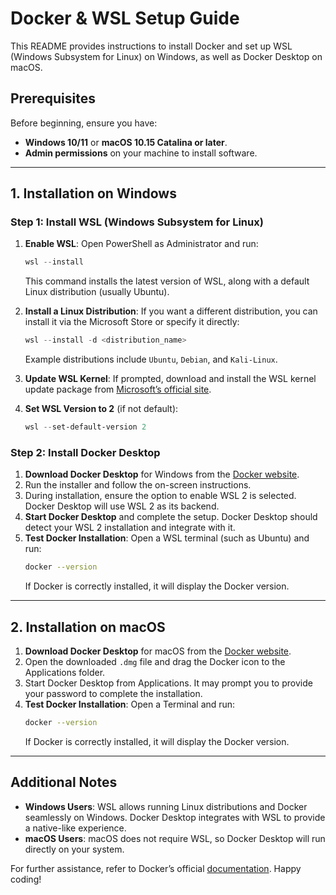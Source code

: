 
# Docker & WSL Setup Guide

This README provides instructions to install Docker and set up WSL (Windows Subsystem for Linux) on Windows, as well as Docker Desktop on macOS. 

## Prerequisites

Before beginning, ensure you have:
- **Windows 10/11** or **macOS 10.15 Catalina or later**.
- **Admin permissions** on your machine to install software.

---

## 1. Installation on Windows

### Step 1: Install WSL (Windows Subsystem for Linux)

1. **Enable WSL**: Open PowerShell as Administrator and run:
   ```powershell
   wsl --install
   ```
   This command installs the latest version of WSL, along with a default Linux distribution (usually Ubuntu).

2. **Install a Linux Distribution**: If you want a different distribution, you can install it via the Microsoft Store or specify it directly:
   ```powershell
   wsl --install -d <distribution_name>
   ```
   Example distributions include `Ubuntu`, `Debian`, and `Kali-Linux`.

3. **Update WSL Kernel**: If prompted, download and install the WSL kernel update package from [Microsoft’s official site](https://aka.ms/wsl2kernel).

4. **Set WSL Version to 2** (if not default):
   ```powershell
   wsl --set-default-version 2
   ```

### Step 2: Install Docker Desktop

1. **Download Docker Desktop** for Windows from the [Docker website](https://www.docker.com/products/docker-desktop).
2. Run the installer and follow the on-screen instructions.
3. During installation, ensure the option to enable WSL 2 is selected. Docker Desktop will use WSL 2 as its backend.
4. **Start Docker Desktop** and complete the setup. Docker Desktop should detect your WSL 2 installation and integrate with it.
5. **Test Docker Installation**: Open a WSL terminal (such as Ubuntu) and run:
   ```bash
   docker --version
   ```
   If Docker is correctly installed, it will display the Docker version.

---

## 2. Installation on macOS

1. **Download Docker Desktop** for macOS from the [Docker website](https://www.docker.com/products/docker-desktop).
2. Open the downloaded `.dmg` file and drag the Docker icon to the Applications folder.
3. Start Docker Desktop from Applications. It may prompt you to provide your password to complete the installation.
4. **Test Docker Installation**: Open a Terminal and run:
   ```bash
   docker --version
   ```
   If Docker is correctly installed, it will display the Docker version.

---

## Additional Notes

- **Windows Users**: WSL allows running Linux distributions and Docker seamlessly on Windows. Docker Desktop integrates with WSL to provide a native-like experience.
- **macOS Users**: macOS does not require WSL, so Docker Desktop will run directly on your system.

For further assistance, refer to Docker’s official [documentation](https://docs.docker.com/get-started/). Happy coding!
